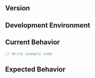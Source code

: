 <!--
Thank you for your contribution.

When it comes to write an issue, please, use the template below.
To use the template is mandatory for submit new issue and we won't reply the issue that without the template.

And you can write template's contents in Korean also.
-->

<!-- TEMPLATE -->

## Version

<!-- Write the version of component you are currently using. -->

## Development Environment

<!-- Write the browser type, OS and so on. -->

## Current Behavior

<!-- Write a description of the current operation. You can add example code, 'CodePen' or 'jsfiddle' links. -->

```js
// Write example code
```

## Expected Behavior

<!-- Write a description of the future action. -->
